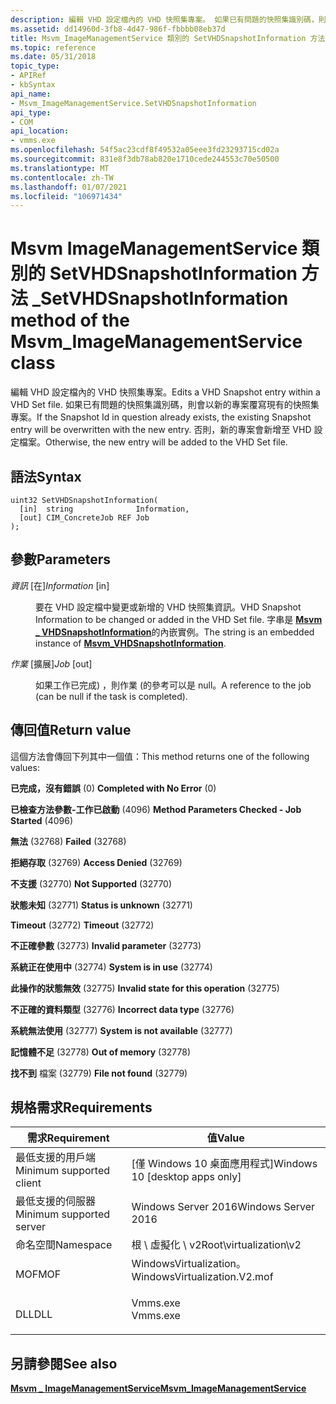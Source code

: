 ```yaml
---
description: 編輯 VHD 設定檔內的 VHD 快照集專案。 如果已有問題的快照集識別碼，則會以新的專案覆寫現有的快照集專案。 否則，新的專案會新增至 VHD 設定檔案。
ms.assetid: dd14960d-3fb8-4d47-986f-fbbbb08eb37d
title: Msvm_ImageManagementService 類別的 SetVHDSnapshotInformation 方法
ms.topic: reference
ms.date: 05/31/2018
topic_type:
- APIRef
- kbSyntax
api_name:
- Msvm_ImageManagementService.SetVHDSnapshotInformation
api_type:
- COM
api_location:
- vmms.exe
ms.openlocfilehash: 54f5ac23cdf8f49532a05eee3fd23293715cd02a
ms.sourcegitcommit: 831e8f3db78ab820e1710cede244553c70e50500
ms.translationtype: MT
ms.contentlocale: zh-TW
ms.lasthandoff: 01/07/2021
ms.locfileid: "106971434"
---
```

# <a name="setvhdsnapshotinformation-method-of-the-msvm_imagemanagementservice-class"></a><span data-ttu-id="e22d3-105">Msvm ImageManagementService 類別的 SetVHDSnapshotInformation 方法 \_</span><span class="sxs-lookup"><span data-stu-id="e22d3-105">SetVHDSnapshotInformation method of the Msvm\_ImageManagementService class</span></span>

<span data-ttu-id="e22d3-106">編輯 VHD 設定檔內的 VHD 快照集專案。</span><span class="sxs-lookup"><span data-stu-id="e22d3-106">Edits a VHD Snapshot entry within a VHD Set file.</span></span> <span data-ttu-id="e22d3-107">如果已有問題的快照集識別碼，則會以新的專案覆寫現有的快照集專案。</span><span class="sxs-lookup"><span data-stu-id="e22d3-107">If the Snapshot Id in question already exists, the existing Snapshot entry will be overwritten with the new entry.</span></span> <span data-ttu-id="e22d3-108">否則，新的專案會新增至 VHD 設定檔案。</span><span class="sxs-lookup"><span data-stu-id="e22d3-108">Otherwise, the new entry will be added to the VHD Set file.</span></span>

## <a name="syntax"></a><span data-ttu-id="e22d3-109">語法</span><span class="sxs-lookup"><span data-stu-id="e22d3-109">Syntax</span></span>


```mof
uint32 SetVHDSnapshotInformation(
  [in]  string              Information,
  [out] CIM_ConcreteJob REF Job
);
```



## <a name="parameters"></a><span data-ttu-id="e22d3-110">參數</span><span class="sxs-lookup"><span data-stu-id="e22d3-110">Parameters</span></span>

<dl> <dt>

<span data-ttu-id="e22d3-111">*資訊* \[在\]</span><span class="sxs-lookup"><span data-stu-id="e22d3-111">*Information* \[in\]</span></span>
</dt> <dd>

<span data-ttu-id="e22d3-112">要在 VHD 設定檔中變更或新增的 VHD 快照集資訊。</span><span class="sxs-lookup"><span data-stu-id="e22d3-112">VHD Snapshot Information to be changed or added in the VHD Set file.</span></span> <span data-ttu-id="e22d3-113">字串是 [**Msvm \_ VHDSnapshotInformation**](msvm-vhdsnapshotinformation.md)的內嵌實例。</span><span class="sxs-lookup"><span data-stu-id="e22d3-113">The string is an embedded instance of [**Msvm\_VHDSnapshotInformation**](msvm-vhdsnapshotinformation.md).</span></span>

</dd> <dt>

<span data-ttu-id="e22d3-114">*作業* \[擴展\]</span><span class="sxs-lookup"><span data-stu-id="e22d3-114">*Job* \[out\]</span></span>
</dt> <dd>

<span data-ttu-id="e22d3-115">如果工作已完成) ，則作業 (的參考可以是 null。</span><span class="sxs-lookup"><span data-stu-id="e22d3-115">A reference to the job (can be null if the task is completed).</span></span>

</dd> </dl>

## <a name="return-value"></a><span data-ttu-id="e22d3-116">傳回值</span><span class="sxs-lookup"><span data-stu-id="e22d3-116">Return value</span></span>

<span data-ttu-id="e22d3-117">這個方法會傳回下列其中一個值：</span><span class="sxs-lookup"><span data-stu-id="e22d3-117">This method returns one of the following values:</span></span>

<dl> <dt>

<span data-ttu-id="e22d3-118">**已完成，沒有錯誤** (0) </span><span class="sxs-lookup"><span data-stu-id="e22d3-118">**Completed with No Error** (0)</span></span>
</dt> <dt>

<span data-ttu-id="e22d3-119">**已檢查方法參數-工作已啟動** (4096) </span><span class="sxs-lookup"><span data-stu-id="e22d3-119">**Method Parameters Checked - Job Started** (4096)</span></span>
</dt> <dt>

<span data-ttu-id="e22d3-120">**無法** (32768) </span><span class="sxs-lookup"><span data-stu-id="e22d3-120">**Failed** (32768)</span></span>
</dt> <dt>

<span data-ttu-id="e22d3-121">**拒絕存取** (32769) </span><span class="sxs-lookup"><span data-stu-id="e22d3-121">**Access Denied** (32769)</span></span>
</dt> <dt>

<span data-ttu-id="e22d3-122">**不支援** (32770) </span><span class="sxs-lookup"><span data-stu-id="e22d3-122">**Not Supported** (32770)</span></span>
</dt> <dt>

<span data-ttu-id="e22d3-123">**狀態未知** (32771) </span><span class="sxs-lookup"><span data-stu-id="e22d3-123">**Status is unknown** (32771)</span></span>
</dt> <dt>

<span data-ttu-id="e22d3-124">**Timeout** (32772) </span><span class="sxs-lookup"><span data-stu-id="e22d3-124">**Timeout** (32772)</span></span>
</dt> <dt>

<span data-ttu-id="e22d3-125">**不正確參數** (32773) </span><span class="sxs-lookup"><span data-stu-id="e22d3-125">**Invalid parameter** (32773)</span></span>
</dt> <dt>

<span data-ttu-id="e22d3-126">**系統正在使用中** (32774) </span><span class="sxs-lookup"><span data-stu-id="e22d3-126">**System is in use** (32774)</span></span>
</dt> <dt>

<span data-ttu-id="e22d3-127">**此操作的狀態無效** (32775) </span><span class="sxs-lookup"><span data-stu-id="e22d3-127">**Invalid state for this operation** (32775)</span></span>
</dt> <dt>

<span data-ttu-id="e22d3-128">**不正確的資料類型** (32776) </span><span class="sxs-lookup"><span data-stu-id="e22d3-128">**Incorrect data type** (32776)</span></span>
</dt> <dt>

<span data-ttu-id="e22d3-129">**系統無法使用** (32777) </span><span class="sxs-lookup"><span data-stu-id="e22d3-129">**System is not available** (32777)</span></span>
</dt> <dt>

<span data-ttu-id="e22d3-130">**記憶體不足** (32778) </span><span class="sxs-lookup"><span data-stu-id="e22d3-130">**Out of memory** (32778)</span></span>
</dt> <dt>

<span data-ttu-id="e22d3-131">**找不到** 檔案 (32779) </span><span class="sxs-lookup"><span data-stu-id="e22d3-131">**File not found** (32779)</span></span>
</dt> </dl>

## <a name="requirements"></a><span data-ttu-id="e22d3-132">規格需求</span><span class="sxs-lookup"><span data-stu-id="e22d3-132">Requirements</span></span>



| <span data-ttu-id="e22d3-133">需求</span><span class="sxs-lookup"><span data-stu-id="e22d3-133">Requirement</span></span> | <span data-ttu-id="e22d3-134">值</span><span class="sxs-lookup"><span data-stu-id="e22d3-134">Value</span></span> |
|-------------------------------------|---------------------------------------------------------------------------------------------------------|
| <span data-ttu-id="e22d3-135">最低支援的用戶端</span><span class="sxs-lookup"><span data-stu-id="e22d3-135">Minimum supported client</span></span><br/> | <span data-ttu-id="e22d3-136">\[僅 Windows 10 桌面應用程式\]</span><span class="sxs-lookup"><span data-stu-id="e22d3-136">Windows 10 \[desktop apps only\]</span></span><br/>                                                             |
| <span data-ttu-id="e22d3-137">最低支援的伺服器</span><span class="sxs-lookup"><span data-stu-id="e22d3-137">Minimum supported server</span></span><br/> | <span data-ttu-id="e22d3-138">Windows Server 2016</span><span class="sxs-lookup"><span data-stu-id="e22d3-138">Windows Server 2016</span></span><br/>                                                                          |
| <span data-ttu-id="e22d3-139">命名空間</span><span class="sxs-lookup"><span data-stu-id="e22d3-139">Namespace</span></span><br/>                | <span data-ttu-id="e22d3-140">根 \\ 虛擬化 \\ v2</span><span class="sxs-lookup"><span data-stu-id="e22d3-140">Root\\virtualization\\v2</span></span><br/>                                                                     |
| <span data-ttu-id="e22d3-141">MOF</span><span class="sxs-lookup"><span data-stu-id="e22d3-141">MOF</span></span><br/>                      | <dl> <span data-ttu-id="e22d3-142"><dt>WindowsVirtualization。</dt></span><span class="sxs-lookup"><span data-stu-id="e22d3-142"><dt>WindowsVirtualization.V2.mof</dt></span></span> </dl> |
| <span data-ttu-id="e22d3-143">DLL</span><span class="sxs-lookup"><span data-stu-id="e22d3-143">DLL</span></span><br/>                      | <dl> <span data-ttu-id="e22d3-144"><dt>Vmms.exe</dt></span><span class="sxs-lookup"><span data-stu-id="e22d3-144"><dt>Vmms.exe</dt></span></span> </dl>                     |



## <a name="see-also"></a><span data-ttu-id="e22d3-145">另請參閱</span><span class="sxs-lookup"><span data-stu-id="e22d3-145">See also</span></span>

<dl> <dt>

[<span data-ttu-id="e22d3-146">**Msvm \_ ImageManagementService**</span><span class="sxs-lookup"><span data-stu-id="e22d3-146">**Msvm\_ImageManagementService**</span></span>](msvm-imagemanagementservice.md)
</dt> </dl>

 

 





